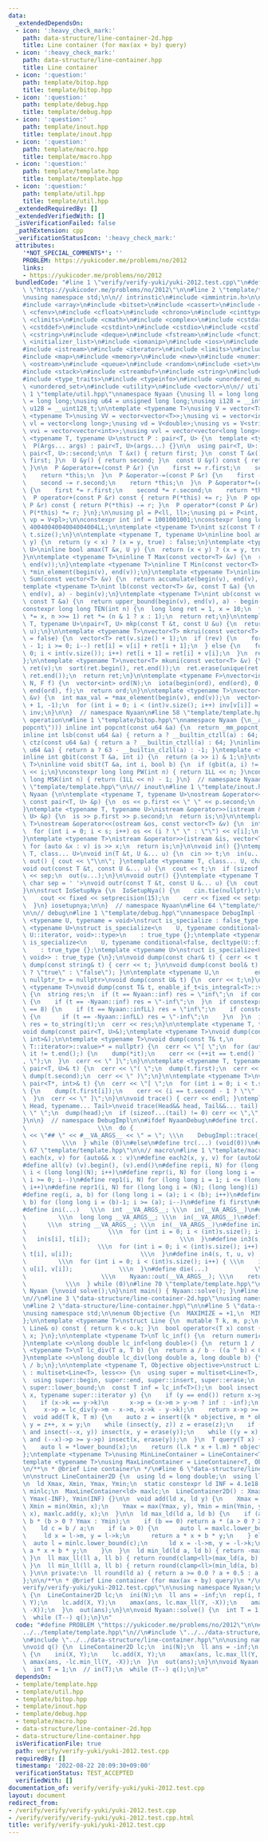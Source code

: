 ```yaml
---
data:
  _extendedDependsOn:
  - icon: ':heavy_check_mark:'
    path: data-structure/line-container-2d.hpp
    title: Line container (for max(ax + by) query)
  - icon: ':heavy_check_mark:'
    path: data-structure/line-container.hpp
    title: Line container
  - icon: ':question:'
    path: template/bitop.hpp
    title: template/bitop.hpp
  - icon: ':question:'
    path: template/debug.hpp
    title: template/debug.hpp
  - icon: ':question:'
    path: template/inout.hpp
    title: template/inout.hpp
  - icon: ':question:'
    path: template/macro.hpp
    title: template/macro.hpp
  - icon: ':question:'
    path: template/template.hpp
    title: template/template.hpp
  - icon: ':question:'
    path: template/util.hpp
    title: template/util.hpp
  _extendedRequiredBy: []
  _extendedVerifiedWith: []
  _isVerificationFailed: false
  _pathExtension: cpp
  _verificationStatusIcon: ':heavy_check_mark:'
  attributes:
    '*NOT_SPECIAL_COMMENTS*': ''
    PROBLEM: https://yukicoder.me/problems/no/2012
    links:
    - https://yukicoder.me/problems/no/2012
  bundledCode: "#line 1 \"verify/verify-yuki/yuki-2012.test.cpp\"\n#define PROBLEM\
    \ \"https://yukicoder.me/problems/no/2012\"\n\n#line 2 \"template/template.hpp\"\
    \nusing namespace std;\n\n// intrinstic\n#include <immintrin.h>\n\n#include <algorithm>\n\
    #include <array>\n#include <bitset>\n#include <cassert>\n#include <cctype>\n#include\
    \ <cfenv>\n#include <cfloat>\n#include <chrono>\n#include <cinttypes>\n#include\
    \ <climits>\n#include <cmath>\n#include <complex>\n#include <cstdarg>\n#include\
    \ <cstddef>\n#include <cstdint>\n#include <cstdio>\n#include <cstdlib>\n#include\
    \ <cstring>\n#include <deque>\n#include <fstream>\n#include <functional>\n#include\
    \ <initializer_list>\n#include <iomanip>\n#include <ios>\n#include <iostream>\n\
    #include <istream>\n#include <iterator>\n#include <limits>\n#include <list>\n\
    #include <map>\n#include <memory>\n#include <new>\n#include <numeric>\n#include\
    \ <ostream>\n#include <queue>\n#include <random>\n#include <set>\n#include <sstream>\n\
    #include <stack>\n#include <streambuf>\n#include <string>\n#include <tuple>\n\
    #include <type_traits>\n#include <typeinfo>\n#include <unordered_map>\n#include\
    \ <unordered_set>\n#include <utility>\n#include <vector>\n\n// utility\n#line\
    \ 1 \"template/util.hpp\"\nnamespace Nyaan {\nusing ll = long long;\nusing i64\
    \ = long long;\nusing u64 = unsigned long long;\nusing i128 = __int128_t;\nusing\
    \ u128 = __uint128_t;\n\ntemplate <typename T>\nusing V = vector<T>;\ntemplate\
    \ <typename T>\nusing VV = vector<vector<T>>;\nusing vi = vector<int>;\nusing\
    \ vl = vector<long long>;\nusing vd = V<double>;\nusing vs = V<string>;\nusing\
    \ vvi = vector<vector<int>>;\nusing vvl = vector<vector<long long>>;\n\ntemplate\
    \ <typename T, typename U>\nstruct P : pair<T, U> {\n  template <typename... Args>\n\
    \  P(Args... args) : pair<T, U>(args...) {}\n\n  using pair<T, U>::first;\n  using\
    \ pair<T, U>::second;\n\n  T &x() { return first; }\n  const T &x() const { return\
    \ first; }\n  U &y() { return second; }\n  const U &y() const { return second;\
    \ }\n\n  P &operator+=(const P &r) {\n    first += r.first;\n    second += r.second;\n\
    \    return *this;\n  }\n  P &operator-=(const P &r) {\n    first -= r.first;\n\
    \    second -= r.second;\n    return *this;\n  }\n  P &operator*=(const P &r)\
    \ {\n    first *= r.first;\n    second *= r.second;\n    return *this;\n  }\n\
    \  P operator+(const P &r) const { return P(*this) += r; }\n  P operator-(const\
    \ P &r) const { return P(*this) -= r; }\n  P operator*(const P &r) const { return\
    \ P(*this) *= r; }\n};\n\nusing pl = P<ll, ll>;\nusing pi = P<int, int>;\nusing\
    \ vp = V<pl>;\n\nconstexpr int inf = 1001001001;\nconstexpr long long infLL =\
    \ 4004004004004004004LL;\n\ntemplate <typename T>\nint sz(const T &t) {\n  return\
    \ t.size();\n}\n\ntemplate <typename T, typename U>\ninline bool amin(T &x, U\
    \ y) {\n  return (y < x) ? (x = y, true) : false;\n}\ntemplate <typename T, typename\
    \ U>\ninline bool amax(T &x, U y) {\n  return (x < y) ? (x = y, true) : false;\n\
    }\n\ntemplate <typename T>\ninline T Max(const vector<T> &v) {\n  return *max_element(begin(v),\
    \ end(v));\n}\ntemplate <typename T>\ninline T Min(const vector<T> &v) {\n  return\
    \ *min_element(begin(v), end(v));\n}\ntemplate <typename T>\ninline long long\
    \ Sum(const vector<T> &v) {\n  return accumulate(begin(v), end(v), 0LL);\n}\n\n\
    template <typename T>\nint lb(const vector<T> &v, const T &a) {\n  return lower_bound(begin(v),\
    \ end(v), a) - begin(v);\n}\ntemplate <typename T>\nint ub(const vector<T> &v,\
    \ const T &a) {\n  return upper_bound(begin(v), end(v), a) - begin(v);\n}\n\n\
    constexpr long long TEN(int n) {\n  long long ret = 1, x = 10;\n  for (; n; x\
    \ *= x, n >>= 1) ret *= (n & 1 ? x : 1);\n  return ret;\n}\n\ntemplate <typename\
    \ T, typename U>\npair<T, U> mkp(const T &t, const U &u) {\n  return make_pair(t,\
    \ u);\n}\n\ntemplate <typename T>\nvector<T> mkrui(const vector<T> &v, bool rev\
    \ = false) {\n  vector<T> ret(v.size() + 1);\n  if (rev) {\n    for (int i = int(v.size())\
    \ - 1; i >= 0; i--) ret[i] = v[i] + ret[i + 1];\n  } else {\n    for (int i =\
    \ 0; i < int(v.size()); i++) ret[i + 1] = ret[i] + v[i];\n  }\n  return ret;\n\
    };\n\ntemplate <typename T>\nvector<T> mkuni(const vector<T> &v) {\n  vector<T>\
    \ ret(v);\n  sort(ret.begin(), ret.end());\n  ret.erase(unique(ret.begin(), ret.end()),\
    \ ret.end());\n  return ret;\n}\n\ntemplate <typename F>\nvector<int> mkord(int\
    \ N, F f) {\n  vector<int> ord(N);\n  iota(begin(ord), end(ord), 0);\n  sort(begin(ord),\
    \ end(ord), f);\n  return ord;\n}\n\ntemplate <typename T>\nvector<int> mkinv(vector<T>\
    \ &v) {\n  int max_val = *max_element(begin(v), end(v));\n  vector<int> inv(max_val\
    \ + 1, -1);\n  for (int i = 0; i < (int)v.size(); i++) inv[v[i]] = i;\n  return\
    \ inv;\n}\n\n}  // namespace Nyaan\n#line 58 \"template/template.hpp\"\n\n// bit\
    \ operation\n#line 1 \"template/bitop.hpp\"\nnamespace Nyaan {\n__attribute__((target(\"\
    popcnt\"))) inline int popcnt(const u64 &a) {\n  return _mm_popcnt_u64(a);\n}\n\
    inline int lsb(const u64 &a) { return a ? __builtin_ctzll(a) : 64; }\ninline int\
    \ ctz(const u64 &a) { return a ? __builtin_ctzll(a) : 64; }\ninline int msb(const\
    \ u64 &a) { return a ? 63 - __builtin_clzll(a) : -1; }\ntemplate <typename T>\n\
    inline int gbit(const T &a, int i) {\n  return (a >> i) & 1;\n}\ntemplate <typename\
    \ T>\ninline void sbit(T &a, int i, bool b) {\n  if (gbit(a, i) != b) a ^= T(1)\
    \ << i;\n}\nconstexpr long long PW(int n) { return 1LL << n; }\nconstexpr long\
    \ long MSK(int n) { return (1LL << n) - 1; }\n}  // namespace Nyaan\n#line 61\
    \ \"template/template.hpp\"\n\n// inout\n#line 1 \"template/inout.hpp\"\nnamespace\
    \ Nyaan {\n\ntemplate <typename T, typename U>\nostream &operator<<(ostream &os,\
    \ const pair<T, U> &p) {\n  os << p.first << \" \" << p.second;\n  return os;\n\
    }\ntemplate <typename T, typename U>\nistream &operator>>(istream &is, pair<T,\
    \ U> &p) {\n  is >> p.first >> p.second;\n  return is;\n}\n\ntemplate <typename\
    \ T>\nostream &operator<<(ostream &os, const vector<T> &v) {\n  int s = (int)v.size();\n\
    \  for (int i = 0; i < s; i++) os << (i ? \" \" : \"\") << v[i];\n  return os;\n\
    }\ntemplate <typename T>\nistream &operator>>(istream &is, vector<T> &v) {\n \
    \ for (auto &x : v) is >> x;\n  return is;\n}\n\nvoid in() {}\ntemplate <typename\
    \ T, class... U>\nvoid in(T &t, U &... u) {\n  cin >> t;\n  in(u...);\n}\n\nvoid\
    \ out() { cout << \"\\n\"; }\ntemplate <typename T, class... U, char sep = ' '>\n\
    void out(const T &t, const U &... u) {\n  cout << t;\n  if (sizeof...(u)) cout\
    \ << sep;\n  out(u...);\n}\n\nvoid outr() {}\ntemplate <typename T, class... U,\
    \ char sep = ' '>\nvoid outr(const T &t, const U &... u) {\n  cout << t;\n  outr(u...);\n\
    }\n\nstruct IoSetupNya {\n  IoSetupNya() {\n    cin.tie(nullptr);\n    ios::sync_with_stdio(false);\n\
    \    cout << fixed << setprecision(15);\n    cerr << fixed << setprecision(7);\n\
    \  }\n} iosetupnya;\n\n}  // namespace Nyaan\n#line 64 \"template/template.hpp\"\
    \n\n// debug\n#line 1 \"template/debug.hpp\"\nnamespace DebugImpl {\n\ntemplate\
    \ <typename U, typename = void>\nstruct is_specialize : false_type {};\ntemplate\
    \ <typename U>\nstruct is_specialize<\n    U, typename conditional<false, typename\
    \ U::iterator, void>::type>\n    : true_type {};\ntemplate <typename U>\nstruct\
    \ is_specialize<\n    U, typename conditional<false, decltype(U::first), void>::type>\n\
    \    : true_type {};\ntemplate <typename U>\nstruct is_specialize<U, enable_if_t<is_integral<U>::value,\
    \ void>> : true_type {\n};\n\nvoid dump(const char& t) { cerr << t; }\n\nvoid\
    \ dump(const string& t) { cerr << t; }\n\nvoid dump(const bool& t) { cerr << (t\
    \ ? \"true\" : \"false\"); }\n\ntemplate <typename U,\n          enable_if_t<!is_specialize<U>::value,\
    \ nullptr_t> = nullptr>\nvoid dump(const U& t) {\n  cerr << t;\n}\n\ntemplate\
    \ <typename T>\nvoid dump(const T& t, enable_if_t<is_integral<T>::value>* = nullptr)\
    \ {\n  string res;\n  if (t == Nyaan::inf) res = \"inf\";\n  if constexpr (is_signed<T>::value)\
    \ {\n    if (t == -Nyaan::inf) res = \"-inf\";\n  }\n  if constexpr (sizeof(T)\
    \ == 8) {\n    if (t == Nyaan::infLL) res = \"inf\";\n    if constexpr (is_signed<T>::value)\
    \ {\n      if (t == -Nyaan::infLL) res = \"-inf\";\n    }\n  }\n  if (res.empty())\
    \ res = to_string(t);\n  cerr << res;\n}\n\ntemplate <typename T, typename U>\n\
    void dump(const pair<T, U>&);\ntemplate <typename T>\nvoid dump(const pair<T*,\
    \ int>&);\n\ntemplate <typename T>\nvoid dump(const T& t,\n          enable_if_t<!is_void<typename\
    \ T::iterator>::value>* = nullptr) {\n  cerr << \"[ \";\n  for (auto it = t.begin();\
    \ it != t.end();) {\n    dump(*it);\n    cerr << (++it == t.end() ? \"\" : \"\
    , \");\n  }\n  cerr << \" ]\";\n}\n\ntemplate <typename T, typename U>\nvoid dump(const\
    \ pair<T, U>& t) {\n  cerr << \"( \";\n  dump(t.first);\n  cerr << \", \";\n \
    \ dump(t.second);\n  cerr << \" )\";\n}\n\ntemplate <typename T>\nvoid dump(const\
    \ pair<T*, int>& t) {\n  cerr << \"[ \";\n  for (int i = 0; i < t.second; i++)\
    \ {\n    dump(t.first[i]);\n    cerr << (i == t.second - 1 ? \"\" : \", \");\n\
    \  }\n  cerr << \" ]\";\n}\n\nvoid trace() { cerr << endl; }\ntemplate <typename\
    \ Head, typename... Tail>\nvoid trace(Head&& head, Tail&&... tail) {\n  cerr <<\
    \ \" \";\n  dump(head);\n  if (sizeof...(tail) != 0) cerr << \",\";\n  trace(forward<Tail>(tail)...);\n\
    }\n\n}  // namespace DebugImpl\n\n#ifdef NyaanDebug\n#define trc(...)        \
    \                    \\\n  do {                                      \\\n    cerr\
    \ << \"## \" << #__VA_ARGS__ << \" = \"; \\\n    DebugImpl::trace(__VA_ARGS__);\
    \          \\\n  } while (0)\n#else\n#define trc(...) (void(0))\n#endif\n#line\
    \ 67 \"template/template.hpp\"\n\n// macro\n#line 1 \"template/macro.hpp\"\n#define\
    \ each(x, v) for (auto&& x : v)\n#define each2(x, y, v) for (auto&& [x, y] : v)\n\
    #define all(v) (v).begin(), (v).end()\n#define rep(i, N) for (long long i = 0;\
    \ i < (long long)(N); i++)\n#define repr(i, N) for (long long i = (long long)(N)-1;\
    \ i >= 0; i--)\n#define rep1(i, N) for (long long i = 1; i <= (long long)(N);\
    \ i++)\n#define repr1(i, N) for (long long i = (N); (long long)(i) > 0; i--)\n\
    #define reg(i, a, b) for (long long i = (a); i < (b); i++)\n#define regr(i, a,\
    \ b) for (long long i = (b)-1; i >= (a); i--)\n#define fi first\n#define se second\n\
    #define ini(...)   \\\n  int __VA_ARGS__; \\\n  in(__VA_ARGS__)\n#define inl(...)\
    \         \\\n  long long __VA_ARGS__; \\\n  in(__VA_ARGS__)\n#define ins(...)\
    \      \\\n  string __VA_ARGS__; \\\n  in(__VA_ARGS__)\n#define in2(s, t)    \
    \                       \\\n  for (int i = 0; i < (int)s.size(); i++) { \\\n \
    \   in(s[i], t[i]);                         \\\n  }\n#define in3(s, t, u)    \
    \                    \\\n  for (int i = 0; i < (int)s.size(); i++) { \\\n    in(s[i],\
    \ t[i], u[i]);                   \\\n  }\n#define in4(s, t, u, v)            \
    \         \\\n  for (int i = 0; i < (int)s.size(); i++) { \\\n    in(s[i], t[i],\
    \ u[i], v[i]);             \\\n  }\n#define die(...)             \\\n  do {  \
    \                     \\\n    Nyaan::out(__VA_ARGS__); \\\n    return;       \
    \           \\\n  } while (0)\n#line 70 \"template/template.hpp\"\n\nnamespace\
    \ Nyaan {\nvoid solve();\n}\nint main() { Nyaan::solve(); }\n#line 4 \"verify/verify-yuki/yuki-2012.test.cpp\"\
    \n//\n#line 3 \"data-structure/line-container-2d.hpp\"\nusing namespace std;\n\
    \n#line 2 \"data-structure/line-container.hpp\"\n\n#line 5 \"data-structure/line-container.hpp\"\
    \nusing namespace std;\n\nenum Objective {\n  MAXIMIZE = +1,\n  MINIMIZE = -1,\n\
    };\n\ntemplate <typename T>\nstruct Line {\n  mutable T k, m, p;\n  bool operator<(const\
    \ Line& o) const { return k < o.k; }\n  bool operator<(T x) const { return p <\
    \ x; }\n};\n\ntemplate <typename T>\nT lc_inf() {\n  return numeric_limits<T>::max();\n\
    }\ntemplate <>\nlong double lc_inf<long double>() {\n  return 1 / .0;\n}\n\ntemplate\
    \ <typename T>\nT lc_div(T a, T b) {\n  return a / b - ((a ^ b) < 0 and a % b);\n\
    }\ntemplate <>\nlong double lc_div(long double a, long double b) {\n  return a\
    \ / b;\n};\n\ntemplate <typename T, Objective objective>\nstruct LineContainer\
    \ : multiset<Line<T>, less<>> {\n  using super = multiset<Line<T>, less<>>;\n\
    \  using super::begin, super::end, super::insert, super::erase;\n  using super::empty,\
    \ super::lower_bound;\n  const T inf = lc_inf<T>();\n  bool insect(typename super::iterator\
    \ x, typename super::iterator y) {\n    if (y == end()) return x->p = inf, false;\n\
    \    if (x->k == y->k)\n      x->p = (x->m > y->m ? inf : -inf);\n    else\n \
    \     x->p = lc_div(y->m - x->m, x->k - y->k);\n    return x->p >= y->p;\n  }\n\
    \  void add(T k, T m) {\n    auto z = insert({k * objective, m * objective, 0}),\
    \ y = z++, x = y;\n    while (insect(y, z)) z = erase(z);\n    if (x != begin()\
    \ and insect(--x, y)) insect(x, y = erase(y));\n    while ((y = x) != begin()\
    \ and (--x)->p >= y->p) insect(x, erase(y));\n  }\n  T query(T x) {\n    assert(!empty());\n\
    \    auto l = *lower_bound(x);\n    return (l.k * x + l.m) * objective;\n  }\n\
    };\ntemplate <typename T>\nusing MinLineContainer = LineContainer<T, Objective::MINIMIZE>;\n\
    template <typename T>\nusing MaxLineContainer = LineContainer<T, Objective::MAXIMIZE>;\n\
    \n/**\n * @brief Line container\n */\n#line 6 \"data-structure/line-container-2d.hpp\"\
    \n\nstruct LineContainer2D {\n  using ld = long double;\n  using ll = long long;\n\
    \n  ld Xmax, Xmin, Ymax, Ymin;\n  static constexpr ld INF = 4.1e18;\n  MinLineContainer<ld>\
    \ minlc;\n  MaxLineContainer<ld> maxlc;\n  LineContainer2D() : Xmax(-INF), Xmin(INF),\
    \ Ymax(-INF), Ymin(INF) {}\n\n  void add(ld x, ld y) {\n    Xmax = max(Xmax, x),\
    \ Xmin = min(Xmin, x);\n    Ymax = max(Ymax, y), Ymin = min(Ymin, y);\n    minlc.add(y,\
    \ x), maxlc.add(y, x);\n  }\n\n  ld max_ld(ld a, ld b) {\n    if (a == 0) return\
    \ b * (b > 0 ? Ymax : Ymin);\n    if (b == 0) return a * (a > 0 ? Xmax : Xmin);\n\
    \    ld c = b / a;\n    if (a > 0) {\n      auto l = maxlc.lower_bound(c);\n \
    \     ld x = l->m, y = l->k;\n      return a * x + b * y;\n    } else {\n    \
    \  auto l = minlc.lower_bound(c);\n      ld x = -l->m, y = -l->k;\n      return\
    \ a * x + b * y;\n    }\n  }\n  ld min_ld(ld a, ld b) { return -max_ld(-a, -b);\
    \ }\n  ll max_ll(ll a, ll b) { return round(clamp<ll>(max_ld(a, b), -INF, INF));\
    \ }\n  ll min_ll(ll a, ll b) { return round(clamp<ll>(min_ld(a, b), -INF, INF));\
    \ }\n\n private:\n  ll round(ld a) { return a >= 0.0 ? a + 0.5 : a - 0.5; }\n\
    };\n\n/**\n * @brief Line container (for max(ax + by) query)\n */\n#line 7 \"\
    verify/verify-yuki/yuki-2012.test.cpp\"\n\nusing namespace Nyaan;\n\nvoid q()\
    \ {\n  LineContainer2D lc;\n  ini(N);\n  ll ans = -inf;\n  rep(i, N) {\n    ini(X,\
    \ Y);\n    lc.add(X, Y);\n    amax(ans, lc.max_ll(Y, -X));\n    amax(ans, -lc.min_ll(Y,\
    \ -X));\n  }\n  out(ans);\n}\n\nvoid Nyaan::solve() {\n  int T = 1;\n  // in(T);\n\
    \  while (T--) q();\n}\n"
  code: "#define PROBLEM \"https://yukicoder.me/problems/no/2012\"\n\n#include \"\
    ../../template/template.hpp\"\n//\n#include \"../../data-structure/line-container-2d.hpp\"\
    \n#include \"../../data-structure/line-container.hpp\"\n\nusing namespace Nyaan;\n\
    \nvoid q() {\n  LineContainer2D lc;\n  ini(N);\n  ll ans = -inf;\n  rep(i, N)\
    \ {\n    ini(X, Y);\n    lc.add(X, Y);\n    amax(ans, lc.max_ll(Y, -X));\n   \
    \ amax(ans, -lc.min_ll(Y, -X));\n  }\n  out(ans);\n}\n\nvoid Nyaan::solve() {\n\
    \  int T = 1;\n  // in(T);\n  while (T--) q();\n}\n"
  dependsOn:
  - template/template.hpp
  - template/util.hpp
  - template/bitop.hpp
  - template/inout.hpp
  - template/debug.hpp
  - template/macro.hpp
  - data-structure/line-container-2d.hpp
  - data-structure/line-container.hpp
  isVerificationFile: true
  path: verify/verify-yuki/yuki-2012.test.cpp
  requiredBy: []
  timestamp: '2022-08-22 20:09:30+09:00'
  verificationStatus: TEST_ACCEPTED
  verifiedWith: []
documentation_of: verify/verify-yuki/yuki-2012.test.cpp
layout: document
redirect_from:
- /verify/verify/verify-yuki/yuki-2012.test.cpp
- /verify/verify/verify-yuki/yuki-2012.test.cpp.html
title: verify/verify-yuki/yuki-2012.test.cpp
---
```

